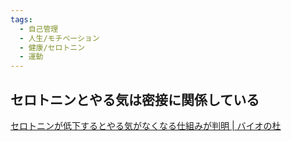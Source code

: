 ```yaml
---
tags:
  - 自己管理
  - 人生/モチベーション
  - 健康/セロトニン
  - 運動
---
```

## セロトニンとやる気は密接に関係している

[セロトニンが低下するとやる気がなくなる仕組みが判明 | バイオの杜](https://pat.intellectual-info.com/bio-mori/column/30716/)

